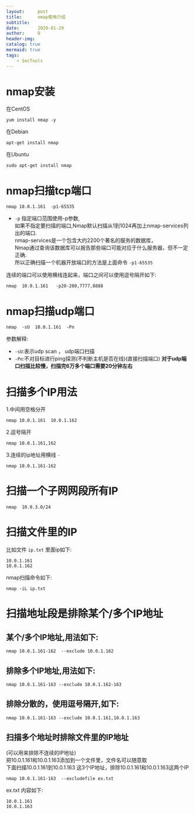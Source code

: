 ```yaml
---
layout:     post
title:      nmap使用介绍
subtitle:   
date:       2020-01-29
author:     D
header-img: 
catalog: true
mermaid: true
tags:
    - SecTools
---
```

# nmap安装

在CentOS
```
yum install nmap -y
```
在Debian
```
apt-get install nmap
```
在Ubuntu
```
sudo apt-get install nmap
```
# nmap扫描tcp端口

```
nmap 10.0.1.161  -p1-65535
```
- `-p` 指定端口范围使用-p参数,<br>
如果不指定要扫描的端口,Nmap默认扫描从1到1024再加上nmap-services列出的端口.<br>
nmap-services是一个包含大约2200个著名的服务的数据库，<br>
Nmap通过查询该数据库可以报告那些端口可能对应于什么服务器，但不一定正确.<br>
所以正确扫描一个机器开放端口的方法是上面命令 `-p1-65535`<br>


连续的端口可以使用横线连起来，端口之间可以使用逗号隔开如下:<br>
```
nmap  10.0.1.161   -p20-200,7777,8888
```

# nmap扫描udp端口

```
nmap  -sU  10.0.1.161  -Pn
```
参数解释:<br>
- `-sU`:表示udp scan ， udp端口扫描
- `-Pn`:不对目标进行ping探测(不判断主机是否在线)(直接扫描端口)
**对于udp端口扫描比较慢，扫描完6万多个端口需要20分钟左右**

# 扫描多个IP用法

1.中间用空格分开
```
nmap 10.0.1.161  10.0.1.162
```
2.逗号隔开
```
nmap 10.0.1.161,162
```
3.连续的ip地址用横线 `-`
```
nmap 10.0.1.161-162
```

# 扫描一个子网网段所有IP
```
nmap  10.0.3.0/24
```

# 扫描文件里的IP
比如文件 `ip.txt` 里面ip如下:
```
10.0.1.161
10.0.1.162
```
nmap扫描命令如下:
```
nmap -iL ip.txt
```

# 扫描地址段是排除某个/多个IP地址
## 某个/多个IP地址,用法如下:
```
nmap 10.0.1.161-162  --exclude 10.0.1.162
```
## 排除多个IP地址,用法如下:
```
nmap 10.0.1.161-163 --exclude 10.0.1.162-163
```
## 排除分散的，使用逗号隔开,如下:
```
nmap 10.0.1.161-163 --exclude 10.0.1.161,10.0.1.163
```
## 扫描多个地址时排除文件里的IP地址
(可以用来排除不连续的IP地址)<br>
把10.0.1.161和10.0.1.163添加到一个文件里，文件名可以随意取<br>
下面扫描10.0.1.161到10.0.1.163 这3个IP地址，排除10.0.1.161和10.0.1.163这两个IP<br>
```
nmap 10.0.1.161-163  --excludefile ex.txt
```
ex.txt 内容如下:
```
10.0.1.161
10.0.1.163
```
